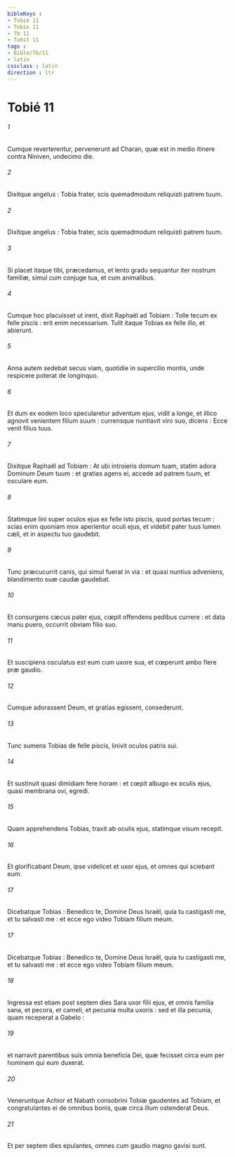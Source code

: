 ```yaml
---
bibleKeys : 
- Tobié 11
- Tobie 11
- Tb 11
- Tobit 11
tags : 
- Bible/Tb/11
- latin
cssclass : latin
direction : ltr
---
```


# Tobié 11

###### 1
Cumque reverterentur, pervenerunt ad Charan, quæ est in medio itinere contra Niniven, undecimo die.
###### 2
Dixitque angelus : Tobia frater, scis quemadmodum reliquisti patrem tuum.
###### 2
Dixitque angelus : Tobia frater, scis quemadmodum reliquisti patrem tuum.
###### 3
Si placet itaque tibi, præcedamus, et lento gradu sequantur iter nostrum familiæ, simul cum conjuge tua, et cum animalibus.
###### 4
Cumque hoc placuisset ut irent, dixit Raphaël ad Tobiam : Tolle tecum ex felle piscis : erit enim necessarium. Tulit itaque Tobias ex felle illo, et abierunt.
###### 5
Anna autem sedebat secus viam, quotidie in supercilio montis, unde respicere poterat de longinquo.
###### 6
Et dum ex eodem loco specularetur adventum ejus, vidit a longe, et illico agnovit venientem filium suum : currensque nuntiavit viro suo, dicens : Ecce venit filius tuus.
###### 7
Dixitque Raphaël ad Tobiam : At ubi introieris domum tuam, statim adora Dominum Deum tuum : et gratias agens ei, accede ad patrem tuum, et osculare eum.
###### 8
Statimque lini super oculos ejus ex felle isto piscis, quod portas tecum : scias enim quoniam mox aperientur oculi ejus, et videbit pater tuus lumen cæli, et in aspectu tuo gaudebit.
###### 9
Tunc præcucurrit canis, qui simul fuerat in via : et quasi nuntius adveniens, blandimento suæ caudæ gaudebat.
###### 10
Et consurgens cæcus pater ejus, cœpit offendens pedibus currere : et data manu puero, occurrit obviam filio suo.
###### 11
Et suscipiens osculatus est eum cum uxore sua, et cœperunt ambo flere præ gaudio.
###### 12
Cumque adorassent Deum, et gratias egissent, consederunt.
###### 13
Tunc sumens Tobias de felle piscis, linivit oculos patris sui.
###### 14
Et sustinuit quasi dimidiam fere horam : et cœpit albugo ex oculis ejus, quasi membrana ovi, egredi.
###### 15
Quam apprehendens Tobias, traxit ab oculis ejus, statimque visum recepit.
###### 16
Et glorificabant Deum, ipse videlicet et uxor ejus, et omnes qui sciebant eum.
###### 17
Dicebatque Tobias : Benedico te, Domine Deus Israël, quia tu castigasti me, et tu salvasti me : et ecce ego video Tobiam filium meum.
###### 17
Dicebatque Tobias : Benedico te, Domine Deus Israël, quia tu castigasti me, et tu salvasti me : et ecce ego video Tobiam filium meum.
###### 18
Ingressa est etiam post septem dies Sara uxor filii ejus, et omnis familia sana, et pecora, et cameli, et pecunia multa uxoris : sed et illa pecunia, quam receperat a Gabelo :
###### 19
et narravit parentibus suis omnia beneficia Dei, quæ fecisset circa eum per hominem qui eum duxerat.
###### 20
Veneruntque Achior et Nabath consobrini Tobiæ gaudentes ad Tobiam, et congratulantes ei de omnibus bonis, quæ circa illum ostenderat Deus.
###### 21
Et per septem dies epulantes, omnes cum gaudio magno gavisi sunt.
